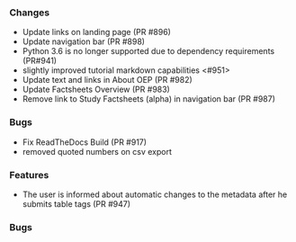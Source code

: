 ### Changes

- Update links on landing page (PR #896)
- Update navigation bar (PR #898)
- Python 3.6 is no longer supported due to dependency requirements (PR#941)
- slightly improved tutorial markdown capabilities <#951>
- Update text and links in About OEP (PR #982) 
- Update Factsheets Overview (PR #983)
- Remove link to Study Factsheets (alpha) in navigation bar (PR #987)

### Bugs

- Fix ReadTheDocs Build (PR #917)
- removed quoted numbers on csv export


### Features

- The user is informed about automatic changes to the metadata after he submits table tags (PR #947)

### Bugs

